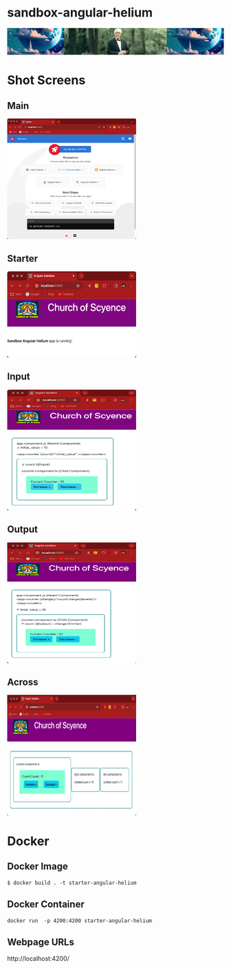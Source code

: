 # sandbox-angular-helium

<img src="https://github.com/churchofscyence/resources/blob/main/banners/banner-thomas-edison.png" alt="Thomas Edison">

# Shot Screens

## Main

<img src="https://github.com/churchofscyence/resources/blob/main/images/sandbox-angular-helium/main.png" alt="Main Screen Shot" width="300" height="280">

## Starter   

<img src="https://github.com/churchofscyence/resources/blob/main/images/sandbox-angular-helium/starter.png" alt="Starter Screen Shot" width="300" height="200">

## Input

<img src="https://github.com/churchofscyence/resources/blob/main/images/sandbox-angular-helium/input.png" alt="Input Screen Shot" width="300" height="280">

## Output

<img src="https://github.com/churchofscyence/resources/blob/main/images/sandbox-angular-helium/output.png" alt="Input Screen Shot" width="300" height="280">

## Across

<img src="https://github.com/churchofscyence/resources/blob/main/images/sandbox-angular-helium/across.png" alt="Input Screen Shot" width="300" height="280">



# Docker

## Docker Image
```
$ docker build . -t starter-angular-helium
```

## Docker Container
```
docker run  -p 4200:4200 starter-angular-helium
```

## Webpage URLs
http://localhost:4200/
